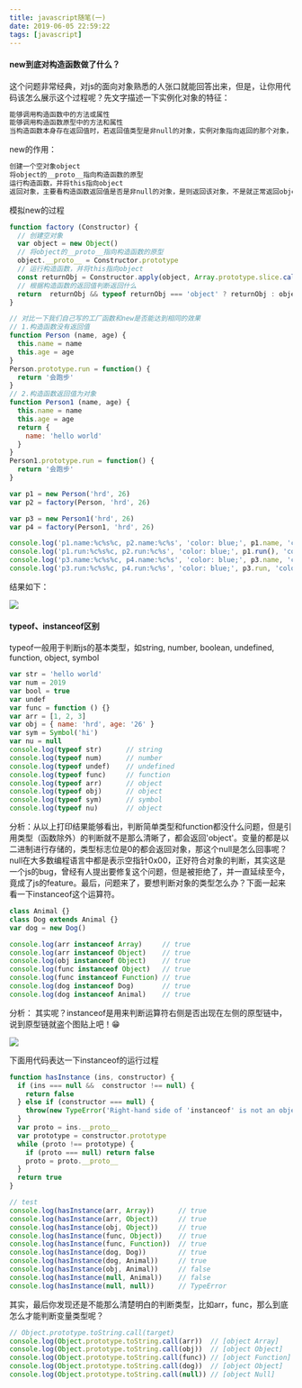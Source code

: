 ```yaml
---
title: javascript随笔(一)
date: 2019-06-05 22:59:22
tags: [javascript]
---
```


#### new到底对构造函数做了什么？

这个问题非常经典，对js的面向对象熟悉的人张口就能回答出来，但是，让你用代码该怎么展示这个过程呢？先文字描述一下实例化对象的特征：

```javascript
能够调用构造函数中的方法或属性
能够调用构造函数原型中的方法和属性
当构造函数本身存在返回值时，若返回值类型是非null的对象，实例对象指向返回的那个对象，否则正常返回实例对象
```

new的作用：

```javascript
创建一个空对象object
将object的__proto__指向构造函数的原型
运行构造函数，并将this指向object
返回对象，主要看构造函数返回值是否是非null的对象，是则返回该对象，不是就正常返回object
```

模拟new的过程

```javascript
function factory (Constructor) {
  // 创建空对象
  var object = new Object()
  // 将object的__proto__指向构造函数的原型
  object.__proto__ = Constructor.prototype
  // 运行构造函数，并将this指向object
  const returnObj = Constructor.apply(object, Array.prototype.slice.call(arguments, 1))
  // 根据构造函数的返回值判断返回什么
  return  returnObj && typeof returnObj === 'object' ? returnObj : object
}

// 对比一下我们自己写的工厂函数和new是否能达到相同的效果
// 1.构造函数没有返回值
function Person (name, age) {
  this.name = name
  this.age = age
}
Person.prototype.run = function() {
  return '会跑步'
}
// 2.构造函数返回值为对象
function Person1 (name, age) {
  this.name = name
  this.age = age
  return {
    name: 'hello world'
  }
}
Person1.prototype.run = function() {
  return '会跑步'
}

var p1 = new Person('hrd', 26)
var p2 = factory(Person, 'hrd', 26)

var p3 = new Person1('hrd', 26)
var p4 = factory(Person1, 'hrd', 26)

console.log('p1.name:%c%s%c, p2.name:%c%s', 'color: blue;', p1.name, 'color:#000;', 'color:blue;', p2.name)
console.log('p1.run:%c%s%c, p2.run:%c%s', 'color: blue;', p1.run(), 'color:#000;', 'color:blue;', p2.run())
console.log('p3.name:%c%s%c, p4.name:%c%s', 'color: blue;', p3.name, 'color:#000;', 'color:blue;', p4.name)
console.log('p3.run:%c%s%c, p4.run:%c%s', 'color: blue;', p3.run, 'color:#000;', 'color:blue;', p4.run)

```

结果如下：

![](/images/blog/console.png)

#### typeof、instanceof区别

typeof一般用于判断js的基本类型，如string, number, boolean, undefined, function, object, symbol

```javascript
var str = 'hello world'
var num = 2019
var bool = true
var undef
var func = function () {}
var arr = [1, 2, 3]
var obj = { name: 'hrd', age: '26' }
var sym = Symbol('hi')
var nu = null
console.log(typeof str)      // string
console.log(typeof num)      // number 
console.log(typeof undef)    // undefined
console.log(typeof func)     // function
console.log(typeof arr)      // object
console.log(typeof obj)      // object
console.log(typeof sym)      // symbol
console.log(typeof nu)       // object
```

分析：从以上打印结果能够看出，判断简单类型和function都没什么问题，但是引用类型（函数除外）的判断就不是那么清晰了，都会返回'object'。变量的都是以二进制进行存储的，类型标志位是0的都会返回对象，那这个null是怎么回事呢？null在大多数编程语言中都是表示空指针0x00，正好符合对象的判断，其实这是一个js的bug，曾经有人提出要修复这个问题，但是被拒绝了，并一直延续至今，竟成了js的feature。最后，问题来了，要想判断对象的类型怎么办？下面一起来看一下instanceof这个运算符。

```javascript
class Animal {}
class Dog extends Animal {}
var dog = new Dog()

console.log(arr instanceof Array)     // true
console.log(arr instanceof Object)    // true
console.log(obj instanceof Object)    // true
console.log(func instanceof Object)   // true
console.log(func instanceof Function) // true
console.log(dog instanceof Dog)       // true
console.log(dog instanceof Animal)    // true
```

分析： 其实呢？instanceof是用来判断运算符右侧是否出现在左侧的原型链中，说到原型链就盗个图贴上吧！😁

![](/images/blog/prototype.jpg)

下面用代码表达一下instanceof的运行过程

```javascript
function hasInstance (ins, constructor) {
  if (ins === null &&  constructor !== null) {
    return false
  } else if (constructor === null) {
    throw(new TypeError('Right-hand side of 'instanceof' is not an object'))
  }
  var proto = ins.__proto__
  var prototype = constructor.prototype
  while (proto !== prototype) {
    if (proto === null) return false
    proto = proto.__proto__
  }
  return true
}

// test 
console.log(hasInstance(arr, Array))      // true
console.log(hasInstance(arr, Object))     // true
console.log(hasInstance(obj, Object))     // true
console.log(hasInstance(func, Object))    // true
console.log(hasInstance(func, Function))  // true
console.log(hasInstance(dog, Dog))        // true
console.log(hasInstance(dog, Animal))     // true
console.log(hasInstance(obj, Animal))     // false
console.log(hasInstance(null, Animal))    // false
console.log(hasInstance(null, null))      // TypeError
```

其实，最后你发现还是不能那么清楚明白的判断类型，比如arr，func，那么到底怎么才能判断变量类型呢？

```javascript
// Object.prototype.toString.call(target)
console.log(Object.prototype.toString.call(arr))  // [object Array]
console.log(Object.prototype.toString.call(obj))  // [object Object]
console.log(Object.prototype.toString.call(func)) // [object Function]
console.log(Object.prototype.toString.call(dog))  // [object Object]
console.log(Object.prototype.toString.call(null)) // [object Null]
```



